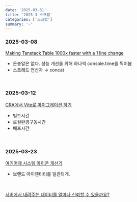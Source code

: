 ```yaml
---
date: '2025-03-31'
title: '2025-3 스크랩'
categories: ['스크랩']
summary: '-'
---
```


### 2025-03-08

[Making Tanstack Table 1000x faster with a 1 line change](https://jpcamara.com/2023/03/07/making-tanstack-table.html)

- 은총알은 없다. 성능 개선을 위해 하나씩 console.time을 찍어봄
- 스프레드 연산자 → concat

<br/>

### 2025-03-12

[CRA에서 Vite로 마이그레이션 하기](https://highjoon-dev.vercel.app/blogs/cra-to-vite-migration)

- 빌드시간
- 로컬환경구동시간
- 배포시간

<br/>

### 2025-03-23

[여기어때 시스템 아이콘 개선기](https://techblog.gccompany.co.kr/%EC%97%AC%EA%B8%B0%EC%96%B4%EB%95%8C-%EC%8B%9C%EC%8A%A4%ED%85%9C-%EC%95%84%EC%9D%B4%EC%BD%98-%EA%B0%9C%EC%84%A0%EA%B8%B0-ddc74eb4f8bd)

- 브랜드 아이덴티티를 일관되게.

<br/>

[서버에서 내려주는 데이터를 얼마나 신뢰할 수 있을까요?](https://blog.sjoleee.info/posts/promi-safe#%EB%9D%BC%EC%9D%B4%EB%B8%8C%EB%9F%AC%EB%A6%AC-%EC%84%A4%EA%B3%84-%EC%9B%90%EC%B9%99)
